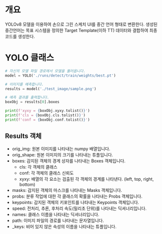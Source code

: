 # 개요
YOLOv8 모델을 이용하여 손으로 그린 스케치 UI를 중간 언어 형태로 변환한다. 생성된 중간언어는 목표 시스템을 정의한 Target Template(이하 TT) 데이터와 결합하여 최종 코드를 생성한다.











# YOLO 클래스

```python
# 자신의 모델 파일 경로에서 모델을 불러옵니다.
model = YOLO('./runs/detect/train/weights/best.pt')

# 이미지를 예측합니다.
results = model('./test_image/sample.png')

# 예측 결과를 출력합니다.
boxObj = results[0].boxes

print(f'xyxy = {boxObj.xyxy.tolist()}')
print(f'cls = {boxObj.cls.tolist()}')
print(f'conf = {boxObj.conf.tolist()}')
```



## Results 객체
- orig_img: 원본 이미지를 나타내는 numpy 배열입니다.
- orig_shape: 원본 이미지의 크기를 나타내는 튜플입니다.
- boxes: 감지된 객체의 경계 상자를 나타내는 Boxes 객체입니다.
  - cls: 각 객체의 클래스
  - conf: 각 객체의 클래스 신뢰도
  - xyxy: 배열의 각 요소는 검출된 각 객체의 경계를 나타낸다. (left, top, right, bottom)
- masks: 감지된 객체의 마스크를 나타내는 Masks 객체입니다.
- probs: 분류 작업에 대한 각 클래스의 확률을 나타내는 Probs 객체입니다.
- keypoints: 감지된 객체의 키포인트를 나타내는 Keypoints 객체입니다.
- speed: 전처리, 추론, 후처리 속도(밀리초 단위)를 나타내는 딕셔너리입니다.
- names: 클래스 이름을 나타내는 딕셔너리입니다.
- path: 이미지 파일의 경로를 나타내는 문자열입니다.
- _keys: 비어 있지 않은 속성의 이름을 나타내는 튜플입니다.
